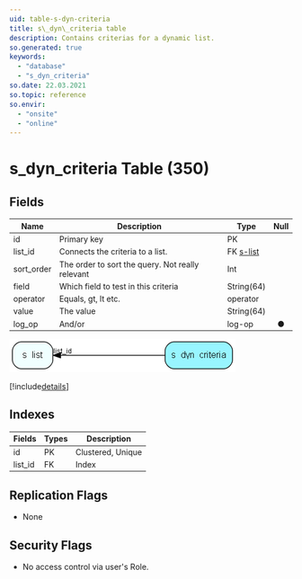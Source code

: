 ```yaml
---
uid: table-s-dyn-criteria
title: s\_dyn\_criteria table
description: Contains criterias for a dynamic list.
so.generated: true
keywords:
  - "database"
  - "s_dyn_criteria"
so.date: 22.03.2021
so.topic: reference
so.envir:
  - "onsite"
  - "online"
---
```


# s\_dyn\_criteria Table (350)

## Fields

| Name | Description | Type | Null |
|------|-------------|------|:----:|
|id|Primary key|PK| |
|list\_id|Connects the criteria to a list.|FK [s-list](s-list.md)| |
|sort\_order|The order to sort the query. Not really relevant|Int| |
|field|Which field to test in this criteria|String(64)| |
|operator|Equals, gt, lt etc.|operator| |
|value|The value|String(64)| |
|log\_op|And/or|log-op|&#x25CF;|


![s_dyn_criteria table relationship diagram](./media/s_dyn_criteria.png)

[!include[details](./includes/s-dyn-criteria.md)]

## Indexes

| Fields | Types | Description |
|--------|-------|-------------|
|id |PK |Clustered, Unique |
|list\_id |FK |Index |

## Replication Flags

* None

## Security Flags

* No access control via user's Role.

